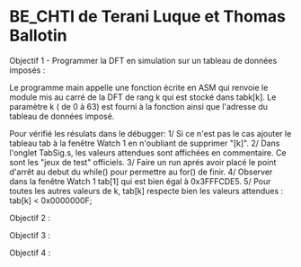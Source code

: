 # BE_CHTI de Terani Luque et Thomas Ballotin

Objectif 1 - Programmer la DFT en simulation sur un tableau de données imposés : 

Le programme main appelle une fonction écrite en ASM qui renvoie le module mis au carré de la DFT de rang k qui est stocké dans tabk[k]. Le paramètre k ( de 0 à 63) est fourni à la fonction ainsi que l'adresse du tableau de données imposé.

Pour vérifié les résulats dans le débugger:
1/ Si ce n'est pas le cas ajouter le tableau tab à la fenêtre Watch 1 en n'oubliant de supprimer "[k]". 
2/ Dans l'onglet TabSig.s, les valeurs attendues sont affichées en commentaire. Ce sont les "jeux de test" officiels. 
3/ Faire un run aprés avoir placé le point d'arrêt au debut du while() pour permettre au for() de finir. 
4/ Observer dans la fenêtre Watch 1 tab[1] qui est bien égal à 0x3FFFCDE5. 
5/ Pour toutes les autres valeurs de k, tab[k] respecte bien les valeurs attendues : tab[k] < 0x0000000F;

Objectif 2 :

Objectif 3 :

Objectif 4 :


